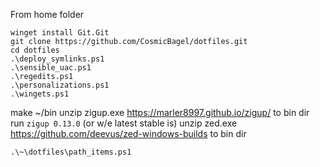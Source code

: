 From home folder

```
winget install Git.Git
git clone https://github.com/CosmicBagel/dotfiles.git
cd dotfiles
.\deploy_symlinks.ps1
.\sensible_uac.ps1
.\regedits.ps1
.\personalizations.ps1
.\wingets.ps1
```

make ~/bin
unzip zigup.exe https://marler8997.github.io/zigup/ to bin dir
run `zigup 0.13.0` (or w/e latest stable is)
unzip zed.exe https://github.com/deevus/zed-windows-builds to bin dir

```
.\~\dotfiles\path_items.ps1
```
